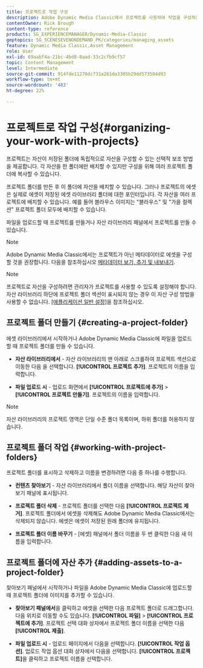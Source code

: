 ```yaml
---
title: 프로젝트로 작업 구성
description: Adobe Dynamic Media Classic에서 프로젝트를 사용하여 작업을 구성하는 방법에 대해 알아봅니다.
contentOwner: Rick Brough
content-type: reference
products: SG_EXPERIENCEMANAGER/Dynamic-Media-Classic
geptopics: SG_SCENESEVENONDEMAND_PK/categories/managing_assets
feature: Dynamic Media Classic,Asset Management
role: User
exl-id: 69aabf4a-21bc-4bd8-8aad-33c2cfb9cf57
topic: Content Management
level: Intermediate
source-git-commit: 914fde11270dc731a261da3305b29dd573584d93
workflow-type: tm+mt
source-wordcount: '483'
ht-degree: 22%

---
```


# 프로젝트로 작업 구성{#organizing-your-work-with-projects}

프로젝트는 자산이 저장된 폴더에 독립적으로 자산을 구성할 수 있는 선택적 보조 방법을 제공합니다. 각 자산을 한 폴더에만 배치할 수 있지만 구성을 위해 여러 프로젝트 폴더에 복사할 수 있습니다.

프로젝트 폴더를 만든 후 이 폴더에 자산을 배치할 수 있습니다. 그러나 프로젝트의 에셋은 실제로 에셋이 저장된 에셋 라이브러리 폴더에 대한 포인터입니다. 각 자산을 여러 프로젝트에 배치할 수 있습니다. 예를 들어 블라우스 이미지는 &quot;블라우스&quot; 및 &quot;가을 컬렉션&quot; 프로젝트 폴더 모두에 배치할 수 있습니다.

파일을 업로드할 때 프로젝트를 만들거나 자산 라이브러리 패널에서 프로젝트를 만들 수 있습니다.

>[!NOTE]
>
>Adobe Dynamic Media Classic에서는 프로젝트가 아닌 메타데이터로 에셋을 구성할 것을 권장합니다. 다음을 참조하십시오 [메타데이터 보기, 추가 및 내보내기](viewing-adding-exporting-metadata.md).

>[!NOTE]
>
>프로젝트로 자산을 구성하려면 관리자가 프로젝트를 사용할 수 있도록 설정해야 합니다. 자산 라이브러리 하단에 프로젝트 폴더 섹션이 표시되지 않는 경우 이 자산 구성 방법을 사용할 수 없습니다. [[애플리케이션 일반 설정]](application-setup.md#general-settings)을 참조하십시오.

## 프로젝트 폴더 만들기 {#creating-a-project-folder}

에셋 라이브러리에서 시작하거나 Adobe Dynamic Media Classic에 파일을 업로드할 때 프로젝트 폴더를 만들 수 있습니다.

* **자산 라이브러리에서** - 자산 라이브러리의 맨 아래로 스크롤하여 프로젝트 섹션으로 이동한 다음 을 선택합니다. **[!UICONTROL 프로젝트 추가]**. 프로젝트의 이름을 입력합니다.

* **파일 업로드 시** - 업로드 화면에서 **[!UICONTROL 프로젝트에 추가]** > **[!UICONTROL 프로젝트 만들기]**. 프로젝트의 이름을 입력합니다.

>[!NOTE]
>
>자산 라이브러리의 프로젝트 영역은 단일 수준 폴더 목록이며, 하위 폴더를 허용하지 않습니다.

## 프로젝트 폴더 작업 {#working-with-project-folders}

프로젝트 폴더를 표시하고 삭제하고 이름을 변경하려면 다음 중 하나를 수행합니다.

* **컨텐츠 찾아보기** - 자산 라이브러리에서 폴더 이름을 선택합니다. 해당 자산이 찾아보기 패널에 표시됩니다.

* **프로젝트 폴더 삭제** - 프로젝트 폴더를 선택한 다음 **[!UICONTROL 프로젝트 제거]**. 프로젝트 폴더에서 에셋을 삭제해도 Adobe Dynamic Media Classic에서는 삭제되지 않습니다. 에셋은 에셋이 저장된 원래 폴더에 유지됩니다.

* **프로젝트 폴더 이름 바꾸기** - [에셋] 패널에서 폴더 이름을 두 번 클릭한 다음 새 이름을 입력합니다.

## 프로젝트 폴더에 자산 추가 {#adding-assets-to-a-project-folder}

찾아보기 패널에서 시작하거나 파일을 Adobe Dynamic Media Classic에 업로드할 때 프로젝트 폴더에 이미지를 추가할 수 있습니다.

* **찾아보기 패널에서**&#x200B;을 클릭하고 에셋을 선택한 다음 프로젝트 폴더로 드래그합니다. 다음 위치로 이동할 수도 있습니다. **[!UICONTROL 파일]** > **[!UICONTROL 프로젝트에 추가]**. 프로젝트 선택 대화 상자에서 프로젝트 폴더 이름을 선택한 다음 **[!UICONTROL 제출]**.

* **파일 업로드 시** - 업로드 페이지에서 다음을 선택합니다. **[!UICONTROL 작업 옵션]**. 업로드 작업 옵션 대화 상자에서 다음을 선택합니다. **[!UICONTROL 프로젝트]**&#x200B;을 클릭하고 프로젝트 이름을 선택합니다.
